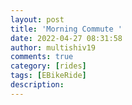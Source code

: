 ```yaml
---
layout: post
title: 'Morning Commute '
date: 2022-04-27 08:31:58
author: multishiv19
comments: true
category: [rides]
tags: [EBikeRide]
description: 
---
```


<div width='100%' class='strava-embed-placeholder' data-embed-type='activity' data-embed-id='7051430820'></div>
<script src='https://strava-embeds.com/embed.js'></script>

